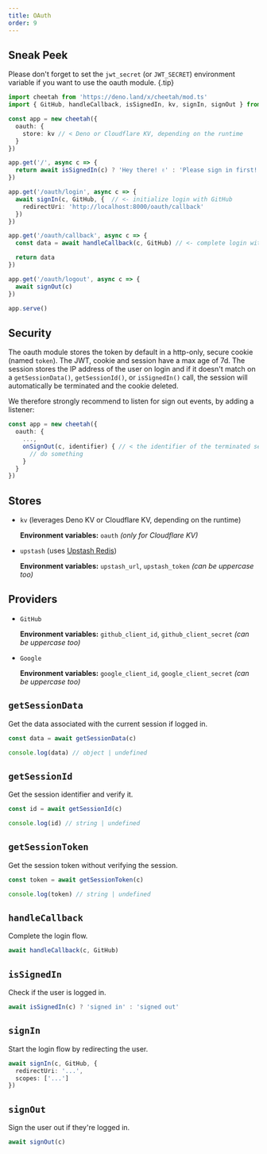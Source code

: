 ```yaml
---
title: OAuth
order: 9
---
```


## Sneak Peek

Please don't forget to set the `jwt_secret` (or `JWT_SECRET`) environment variable if you want to use the oauth module. {.tip}

```ts
import cheetah from 'https://deno.land/x/cheetah/mod.ts'
import { GitHub, handleCallback, isSignedIn, kv, signIn, signOut } from 'https://deno.land/x/cheetah/oauth/mod.ts'

const app = new cheetah({
  oauth: {
    store: kv // < Deno or Cloudflare KV, depending on the runtime
  }
})

app.get('/', async c => {
  return await isSignedIn(c) ? 'Hey there! ✌️' : 'Please sign in first! 👤'
})

app.get('/oauth/login', async c => {
  await signIn(c, GitHub, {  // <- initialize login with GitHub
    redirectUri: 'http://localhost:8000/oauth/callback'
  })
})

app.get('/oauth/callback', async c => {
  const data = await handleCallback(c, GitHub) // <- complete login with GitHub

  return data
})

app.get('/oauth/logout', async c => {
  await signOut(c)
})

app.serve()
```

## Security

The oauth module stores the token by default in a http-only, secure cookie (named `token`). The JWT, cookie and session have a max age of 7d. The session stores the IP address of the user on login and if it doesn't match on a `getSessionData()`, `getSessionId()`, or `isSignedIn()` call, the session will automatically be terminated and the cookie deleted.

We therefore strongly recommend to listen for sign out events, by adding a listener:

```ts
const app = new cheetah({
  oauth: {
    ...,
    onSignOut(c, identifier) { // < the identifier of the terminated session
      // do something
    }
  }
})
```

## Stores

- `kv` (leverages Deno KV or Cloudflare KV, depending on the runtime)

  **Environment variables:** `oauth` *(only for Cloudflare KV)*

- `upstash` (uses [Upstash Redis](https://github.com/upstash/upstash-redis))

  **Environment variables:** `upstash_url`, `upstash_token` *(can be uppercase too)*

## Providers

- `GitHub`

  **Environment variables:** `github_client_id`, `github_client_secret` *(can be uppercase too)*

- `Google`

  **Environment variables:** `google_client_id`, `google_client_secret` *(can be uppercase too)*

## `getSessionData`

Get the data associated with the current session if logged in.

```ts
const data = await getSessionData(c)

console.log(data) // object | undefined
```

## `getSessionId`

Get the session identifier and verify it.

```ts
const id = await getSessionId(c)

console.log(id) // string | undefined
```

## `getSessionToken`

Get the session token without verifying the session.

```ts
const token = await getSessionToken(c)

console.log(token) // string | undefined
```

## `handleCallback`

Complete the login flow.

```ts
await handleCallback(c, GitHub)
```

## `isSignedIn`

Check if the user is logged in.

```ts
await isSignedIn(c) ? 'signed in' : 'signed out'
```

## `signIn`

Start the login flow by redirecting the user.

```ts
await signIn(c, GitHub, {
  redirectUri: '...',
  scopes: ['...']
})
```

## `signOut`

Sign the user out if they're logged in.

```ts
await signOut(c)
```
